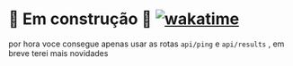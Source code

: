 # 🚧 Em construção 🚧 [![wakatime](https://wakatime.com/badge/user/8dfbe3da-d84d-4ba9-83b3-86d819141416/project/9e989e17-6b56-4250-9c3a-08a194d50609.svg)](https://wakatime.com/badge/user/8dfbe3da-d84d-4ba9-83b3-86d819141416/project/9e989e17-6b56-4250-9c3a-08a194d50609)
por hora voce consegue apenas usar as rotas `api/ping` e `api/results` , em breve terei mais novidades
